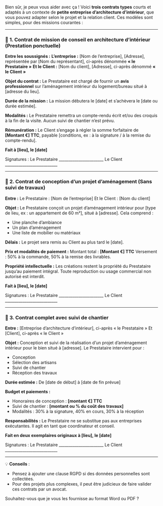 Bien sûr, je peux vous aider avec ça ! Voici **trois contrats types** courts et adaptés à un contexte de **petite entreprise d’architecture d’intérieur**, que vous pouvez adapter selon le projet et la relation client. Ces modèles sont simples, pour des missions courantes :

---

### 📝 **1. Contrat de mission de conseil en architecture d’intérieur (Prestation ponctuelle)**

**Entre les soussignés :**
**L’entreprise :** \[Nom de l’entreprise], \[Adresse], représentée par \[Nom du représentant], ci-après dénommée **« le Prestataire »**
**Et le Client :** \[Nom du client], \[Adresse], ci-après dénommé **« le Client »**

**Objet du contrat :**
Le Prestataire est chargé de fournir un **avis professionnel** sur l’aménagement intérieur du logement/bureau situé à \[adresse du lieu].

**Durée de la mission :**
La mission débutera le \[date] et s’achèvera le \[date ou durée estimée].

**Modalités :**
Le Prestataire remettra un compte-rendu écrit et/ou des croquis à la fin de la visite. Aucun suivi de chantier n’est prévu.

**Rémunération :**
Le Client s’engage à régler la somme forfaitaire de **\[Montant €] TTC**, payable \[conditions, ex : à la signature / à la remise du compte-rendu].

**Fait à \[lieu], le \[date]**

Signatures :
Le Prestataire \_\_\_\_\_\_\_\_\_\_\_\_\_\_\_\_\_\_\_\_\_\_\_
Le Client \_\_\_\_\_\_\_\_\_\_\_\_\_\_\_\_\_\_\_\_\_\_\_\_\_\_\_

---

### 📝 **2. Contrat de conception d’un projet d’aménagement (Sans suivi de travaux)**

**Entre :**
Le Prestataire : \[Nom de l’entreprise]
Et le Client : \[Nom du client]

**Objet :**
Le Prestataire conçoit un projet d’aménagement intérieur pour \[type de lieu, ex : un appartement de 60 m²], situé à \[adresse]. Cela comprend :

* Une planche d’ambiance
* Un plan d’aménagement
* Une liste de mobilier ou matériaux

**Délais :**
Le projet sera remis au Client au plus tard le \[date].

**Prix et modalités de paiement :**
Montant total : **\[Montant €] TTC**
Versement : 50% à la commande, 50% à la remise des livrables.

**Propriété intellectuelle :**
Les créations restent la propriété du Prestataire jusqu’au paiement intégral. Toute reproduction ou usage commercial non autorisé est interdit.

**Fait à \[lieu], le \[date]**

Signatures :
Le Prestataire \_\_\_\_\_\_\_\_\_\_\_\_\_\_\_\_\_\_\_\_\_\_\_
Le Client \_\_\_\_\_\_\_\_\_\_\_\_\_\_\_\_\_\_\_\_\_\_\_\_\_\_\_

---

### 📝 **3. Contrat complet avec suivi de chantier**

**Entre :**
\[Entreprise d’architecture d’intérieur], ci-après « le Prestataire »
Et \[Client], ci-après « le Client »

**Objet :**
Conception et suivi de la réalisation d’un projet d’aménagement intérieur pour le bien situé à \[adresse]. Le Prestataire intervient pour :

* Conception
* Sélection des artisans
* Suivi de chantier
* Réception des travaux

**Durée estimée :**
De \[date de début] à \[date de fin prévue]

**Budget et paiements :**

* Honoraires de conception : **\[montant €] TTC**
* Suivi de chantier : **\[montant ou % du coût des travaux]**
* Modalités : 30% à la signature, 40% en cours, 30% à la réception

**Responsabilités :**
Le Prestataire ne se substitue pas aux entreprises exécutantes. Il agit en tant que coordinateur et conseil.

**Fait en deux exemplaires originaux à \[lieu], le \[date]**

Signatures :
Le Prestataire \_\_\_\_\_\_\_\_\_\_\_\_\_\_\_\_\_\_\_\_\_\_\_
Le Client \_\_\_\_\_\_\_\_\_\_\_\_\_\_\_\_\_\_\_\_\_\_\_\_\_\_\_

---

💡 **Conseils** :

* Pensez à ajouter une clause RGPD si des données personnelles sont collectées.
* Pour des projets plus complexes, il peut être judicieux de faire valider ces contrats par un avocat.

Souhaitez-vous que je vous les fournisse au format Word ou PDF ?
